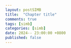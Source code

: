 ```yaml
---
layout: postSIMB
title:  "Chapter title"
comments: true
tags: [simb]
categories: [simb]
date: 2024-- 23:00:00 +0800
published: false
---
```


